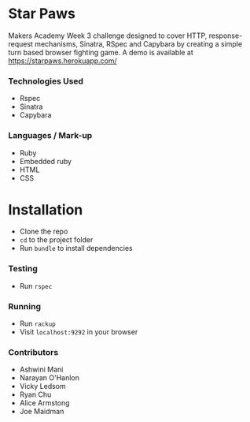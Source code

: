 # Star Paws

Makers Academy Week 3 challenge designed to cover HTTP, response-request mechanisms, Sinatra, RSpec and Capybara by creating a simple turn based browser fighting game. A demo is available at https://starpaws.herokuapp.com/

### Technologies Used
- Rspec
- Sinatra
- Capybara

### Languages / Mark-up
- Ruby
- Embedded ruby
- HTML
- CSS

# Installation
- Clone the repo
- `cd` to the project folder
- Run `bundle` to install dependencies

### Testing
- Run `rspec`

### Running
- Run `rackup`
- Visit `localhost:9292` in your browser

### Contributors
- Ashwini Mani
- Narayan O'Hanlon
- Vicky Ledsom
- Ryan Chu
- Alice Armstong
- Joe Maidman
